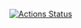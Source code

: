 [![Actions Status](https://github.com/beet-aizu/library/workflows/verify/badge.svg)](https://github.com/beet-aizu/library/actions)
